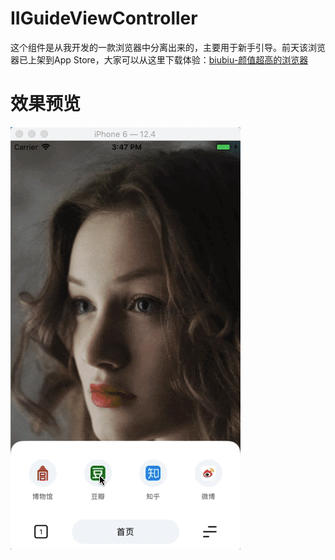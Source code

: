 # IIGuideViewController
这个组件是从我开发的一款浏览器中分离出来的，主要用于新手引导。前天该浏览器已上架到App Store，大家可以从这里下载体验：[biubiu-颜值超高的浏览器](https://apps.apple.com/cn/app/id1474593656)
# 效果预览
![图片预览](/preview.gif)

